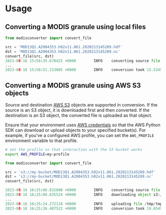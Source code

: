 # Usage

## Converting a MODIS granule using local files

```python
from modisconverter import convert_file

src = 'MOD13Q1.A2004353.h02v11.061.2020213145209.hdf'
dst = 'MOD13Q1.A2004353.h02v11.061.2020213145209.nc'
convert_file(src, dst)
2023-08-16 15:58:35.678425 +0000        INFO    converting source file MOD13Q1.A2004353.h02v11.061.2020213145209.hdf to destination file MOD13Q1.A2004353.h02v11.061.2020213145209.nc
...
2023-08-16 15:58:51.213085 +0000        INFO    conversion took 15.534909838985186 seconds.
```

## Converting a MODIS granule using AWS S3 objects

Source and destination [AWS S3](https://aws.amazon.com/s3/) objects are supported in conversion.  If the source is an S3 object, it is downloaded first and then converted.  If the destination is an S3 object, the converted file is uploaded as that object.

Ensure that your environment uses [AWS credentials](https://boto3.amazonaws.com/v1/documentation/api/latest/guide/credentials.html) so that the AWS Python SDK can download or upload objects to your specified bucket(s).  For example, if you've a configured AWS profile, you can set the `AWS_PROFILE` environment variable to that profile.

```bash
# set the profile so that interaction with the S3 bucket works
export AWS_PROFILE=my-profile
```

```python
from modisconverter import convert_file

src = 's3://my-bucket/MOD13Q1.A2004353.h02v11.061.2020213145209.hdf'
dst = 's3://my-bucket/MOD13Q1.A2004353.h02v11.061.2020213145209.nc'
convert_file(src, dst)

2023-08-16 16:25:06.832608 +0000        INFO    converting source file s3://my-bucket/MOD13Q1.A2004353.h02v11.061.2020213145209.hdf to destination file s3://my-bucket/MOD13Q1.A2004353.h02v11.061.2020213145209.nc
2023-08-16 16:25:06.835524 +0000        INFO    downloading object s3://my-bucket/MOD13Q1.A2004353.h02v11.061.2020213145209.hdf as /tmp/tmpw__agpjf/MOD13Q1.A2004353.h02v11.061.2020213145209.hdf in chunks of 10485760 bytes ...
...
2023-08-16 16:25:24.272118 +0000        INFO    uploading file /tmp/tmpw__agpjf/MOD13Q1.A2004353.h02v11.061.2020213145209.nc as s3://my-bucket/MOD13Q1.A2004353.h02v11.061.2020213145209.nc in chunks of 10485760 bytes ...
2023-08-16 16:25:26.487522 +0000        INFO    conversion took 19.65490329102613 seconds.
```
